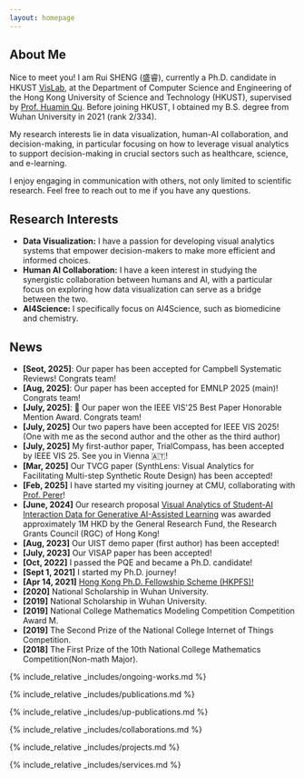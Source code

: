 ```yaml
---
layout: homepage
---
```


## About Me
Nice to meet you! I am Rui SHENG (盛睿), currently a Ph.D. candidate in HKUST <a href="http://vis.cse.ust.hk/">VisLab</a>, at the Department of Computer Science and Engineering of the Hong Kong University of Science and Technology (HKUST), supervised by <a href="http://huamin.org/">Prof. Huamin Qu</a>. Before joining HKUST, I obtained my B.S. degree from Wuhan University in 2021 (rank 2/334). 

My research interests lie in data visualization, human-AI collaboration, and decision-making, in particular focusing on how to leverage visual analytics to support decision-making in crucial sectors such as healthcare, science, and e-learning.

I enjoy engaging in communication with others, not only limited to scientific research. Feel free to reach out to me if you have any questions.

## Research Interests

- **Data Visualization:** I have a passion for developing visual analytics systems that empower decision-makers to make more efficient and informed choices.
- **Human AI Collaboration:** I have a keen interest in studying the synergistic collaboration between humans and AI, with a particular focus on exploring how data visualization can serve as a bridge between the two.
- **AI4Science:** I specifically focus on AI4Science, such as biomedicine and chemistry.

## News
- **[Seot, 2025]**: Our paper has been accepted for Campbell Systematic Reviews! Congrats team!
- **[Aug, 2025]**: Our paper has been accepted for EMNLP 2025 (main)! Congrats team!
- **[July, 2025]**: 🏅 Our paper won the IEEE VIS'25 Best Paper Honorable Mention Award. Congrats team!
- **[July, 2025]** Our two papers have been accepted for IEEE VIS 2025! (One with me as the second author and the other as the third author)
- **[July, 2025]** My first-author paper, TrialCompass, has been accepted by IEEE VIS 25. See you in Vienna 🇦🇹!
- **[Mar, 2025]** Our TVCG paper (SynthLens: Visual Analytics for Facilitating Multi-step Synthetic Route Design) has been accepted!
- **[Feb, 2025]** I have started my visiting journey at CMU, collaborating with [Prof. Perer](https://perer.org/)!
- **[June, 2024]** Our research proposal [Visual Analytics of Student-AI Interaction Data for Generative AI-Assisted Learning](https://cerg1.ugc.edu.hk/cergprod/scrrm00541.jsp) was awarded approximately 1M HKD by the General Research Fund, the Research Grants Council (RGC) of Hong Kong!
- **[Aug, 2023]** Our UIST demo paper (first author) has been accepted!
- **[July, 2023]** Our VISAP paper has been accepted!
- **[Oct, 2022]** I passed the PQE and became a Ph.D. candidate!
- **[Sept 1, 2021]** I started my Ph.D. journey!
- **[Apr 14, 2021]** [Hong Kong Ph.D. Fellowship Scheme (HKPFS)!](https://cerg1.ugc.edu.hk/hkpfs/index.html)
- **[2020]** National Scholarship in Wuhan University.
- **[2019]** National Scholarship in Wuhan University.
- **[2019]** National College Mathematics Modeling Competition Competition Award M.
- **[2019]** The Second Prize of the National College Internet of Things Competition.
- **[2018]** The First Prize of the 10th National College Mathematics Competition(Non-math Major).

{% include_relative _includes/ongoing-works.md %}

{% include_relative _includes/publications.md %}

{% include_relative _includes/up-publications.md %}

{% include_relative _includes/collaborations.md %}

{% include_relative _includes/projects.md %}

{% include_relative _includes/services.md %}
